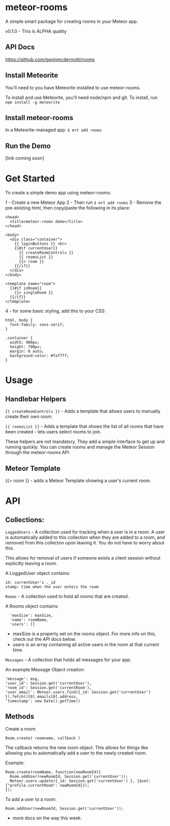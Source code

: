 meteor-rooms
============
A simple smart package for creating rooms in your Meteor app.

v0.1.0 - This is ALPHA quality

API Docs
--------
https://github.com/gavinmcdermott/rooms

Install Meteorite
------------
You'll need to you have Meteorite installed to use meteor-rooms.

To install and use Meteorite, you'll need node/npm and git. To install, run `npm install -g meteorite`

Install meteor-rooms
-----------
In a Meteorite-managed app: `$ mrt add rooms`

Run the Demo
-----------
[link coming soon]

Get Started
======
To create a simple demo app using meteor-rooms:

1 - Create a new Meteor App
2 - Then run  `$ mrt add rooms`
3 - Remove the pre-existing html, then copy/paste the following in its place:

    <head>
      <title>meteor-rooms demo</title>
    </head>

    <body>
      <div class="container">
        {{ loginButtons }} <br>
        {{#if currentUser}}
          {{ createRoomControls }}
          {{ roomsList }}
          {{> room }}
        {{/if}}
      </div>
    </body>

    <template name="room">
      {{#if inRoom}}
        {{> singleRoom }}
      {{/if}}
    </template>

4 - for some basic styling, add this to your CSS:

    html, body {
      font-family: sans-serif;
    }

    .container {
      width: 900px;
      height: 790px;
      margin: 0 auto;
      background-color: #faf7f7;
    }

Usage
=====
Handlebar Helpers
------
`{{ createRoomControls }}` - Adds a template that allows users to manually create their own room.

`{{ roomsList }}` - Adds a template that shows the list of all rooms that have been created - lets users select rooms to join.

These helpers are not mandatory. They add a simple interface to get up  and running quickly. You can create rooms and manage the Meteor Session through the meteor-rooms API.

Meteor Template
------
{{> room }} - adds a Meteor Template showing a user's current room.


API
====
Collections:
------
`LoggedUsers` - A collection used for tracking when a user is in a room. A user is automatically added to this collection when they are added to a room, and removed from this collecton upon leaving it. You do not have to worry about this.

This allows for removal of users if someone exists a client session without explicitly leaving a room.

A LoggedUser object contains:

    id: currentUser's ._id
    stamp: time when the user enters the room

`Rooms` - A collection used to hold all rooms that are created.

A Rooms object contains:

      'maxSize': maxSize,
      'name': roomName,
      'users': []

- maxSize is a property set on the rooms object. For more info on this, check out the API docs below.
- users is an array containing all active users in the room at that current time.

`Messages` - A collection that holds all messages for your app.

An example Message Object creation:

    'message': msg,
    'user_id': Session.get('currentUser'),
    'room_id': Session.get('currentRoom'),
    'user_email': Meteor.users.find({_id: Session.get('currentUser') }).fetch()[0].emails[0].address,
    'timestamp': new Date().getTime()



Methods
---
Create a room:

    Room.create( roomname, callback )

The callback returns the new room object. This allows for things like allowing you to automatically add a user to the newly created room.

Example:

    Room.create(roomName, function(newRoomId){
      Room.addUser(newRoomId, Session.get('currentUser'));
      Meteor.users.update({_id: Session.get('currentUser') }, {$set:{"profile.currentRoom": newRoomId}});
    });


To add a user to a room:

    Room.addUser(newRoomId, Session.get('currentUser'));

- more docs on the way this week.
